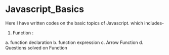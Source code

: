 # Javascript_Basics

Here I have written codes on the basic topics of Javascript. which includes-

1. Function :

a. function declaration
b. function expression
c. Arrow Function
d. Questions solved on Function
